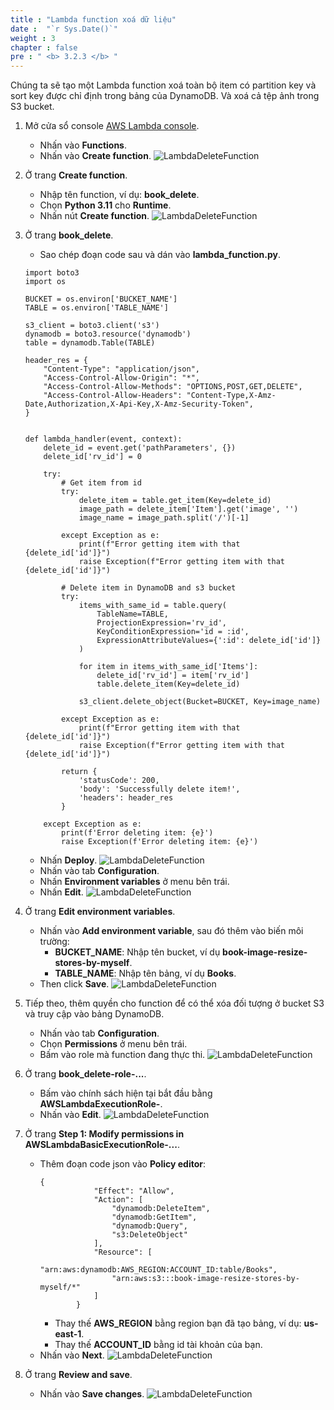 ```yaml
---
title : "Lambda function xoá dữ liệu"
date :  "`r Sys.Date()`" 
weight : 3
chapter : false
pre : " <b> 3.2.3 </b> "
---
```

Chúng ta sẽ tạo một Lambda function xoá toàn bộ item có partition key và sort key được chỉ định trong bảng của DynamoDB. Và xoá cả tệp ảnh trong S3 bucket.

1. Mở cửa sổ console [AWS Lambda console](https://ap-southeast-2.console.aws.amazon.com/lambda/home?region=ap-southeast-2#/functions).
    - Nhấn vào **Functions**.
    - Nhấn vào **Create function**.
![LambdaDeleteFunction](/000079-Book-store-Book-store-front-end-code-calling-API-Gateway/images/temp/1/33.png?width=90pc)

2. Ở trang **Create function**.
    - Nhập tên function, ví dụ: **book_delete**.
    - Chọn **Python 3.11** cho **Runtime**.
    - Nhấn nút **Create function**.
![LambdaDeleteFunction](/000079-Book-store-Book-store-front-end-code-calling-API-Gateway/images/temp/1/42.png?width=90pc)

3. Ở trang **book_delete**.
    - Sao chép đoạn code sau và dán vào **lambda_function.py**.
    ```
    import boto3
    import os

    BUCKET = os.environ['BUCKET_NAME']
    TABLE = os.environ['TABLE_NAME']

    s3_client = boto3.client('s3')
    dynamodb = boto3.resource('dynamodb')
    table = dynamodb.Table(TABLE)

    header_res = {
        "Content-Type": "application/json",
        "Access-Control-Allow-Origin": "*",
        "Access-Control-Allow-Methods": "OPTIONS,POST,GET,DELETE",
        "Access-Control-Allow-Headers": "Content-Type,X-Amz-Date,Authorization,X-Api-Key,X-Amz-Security-Token",
    }


    def lambda_handler(event, context):
        delete_id = event.get('pathParameters', {})
        delete_id['rv_id'] = 0

        try:
            # Get item from id
            try:
                delete_item = table.get_item(Key=delete_id)
                image_path = delete_item['Item'].get('image', '')
                image_name = image_path.split('/')[-1]

            except Exception as e:
                print(f"Error getting item with that {delete_id['id']}")
                raise Exception(f"Error getting item with that {delete_id['id']}")

            # Delete item in DynamoDB and s3 bucket
            try:
                items_with_same_id = table.query(
                    TableName=TABLE,
                    ProjectionExpression='rv_id',
                    KeyConditionExpression='id = :id',
                    ExpressionAttributeValues={':id': delete_id['id']}
                )

                for item in items_with_same_id['Items']:
                    delete_id['rv_id'] = item['rv_id']
                    table.delete_item(Key=delete_id)

                s3_client.delete_object(Bucket=BUCKET, Key=image_name)

            except Exception as e:
                print(f"Error getting item with that {delete_id['id']}")
                raise Exception(f"Error getting item with that {delete_id['id']}")

            return {
                'statusCode': 200,
                'body': 'Successfully delete item!',
                'headers': header_res
            }

        except Exception as e:
            print(f'Error deleting item: {e}')
            raise Exception(f'Error deleting item: {e}')
    ```
    - Nhấn **Deploy**.
  ![LambdaDeleteFunction](/000079-Book-store-Book-store-front-end-code-calling-API-Gateway/images/temp/1/43.png?width=90pc)
    - Nhấn vào tab **Configuration**.
    - Nhấn **Environment variables** ở menu bên trái.
    - Nhấn **Edit**.
  ![LambdaDeleteFunction](/000079-Book-store-Book-store-front-end-code-calling-API-Gateway/images/temp/1/44.png?width=90pc)

4. Ở trang **Edit environment variables**.
    - Nhấn vào **Add environment variable**, sau đó thêm vào biến môi trường:
      - **BUCKET_NAME**: Nhập tên bucket, ví dụ **book-image-resize-stores-by-myself**.
      - **TABLE_NAME**: Nhập tên bảng, ví dụ **Books**.
    - Then click **Save**.
![LambdaDeleteFunction](/000079-Book-store-Book-store-front-end-code-calling-API-Gateway/images/temp/1/45.png?width=90pc)

5. Tiếp theo, thêm quyền cho function để có thể xóa đối tượng ở bucket S3 và truy cập vào bảng DynamoDB.
    - Nhấn vào tab **Configuration**.
    - Chọn **Permissions** ở menu bên trái.
    - Bấm vào role mà function đang thực thi.
![LambdaDeleteFunction](/000079-Book-store-Book-store-front-end-code-calling-API-Gateway/images/temp/1/46.png?width=90pc)

6. Ở trang **book_delete-role-...**.
    - Bấm vào chính sách hiện tại bắt đầu bằng **AWSLambdaExecutionRole-**.
    - Nhấn vào **Edit**.
![LambdaDeleteFunction](/000079-Book-store-Book-store-front-end-code-calling-API-Gateway/images/temp/1/47.png?width=90pc)

7. Ở trang **Step 1: Modify permissions in AWSLambdaBasicExecutionRole-...**.
    - Thêm đoạn code json vào **Policy editor**:
      ```
      {
                  "Effect": "Allow",
                  "Action": [
                      "dynamodb:DeleteItem",
                      "dynamodb:GetItem",
                      "dynamodb:Query",
                      "s3:DeleteObject"
                  ],
                  "Resource": [
                      "arn:aws:dynamodb:AWS_REGION:ACCOUNT_ID:table/Books",
                      "arn:aws:s3:::book-image-resize-stores-by-myself/*"
                  ]
              }
      ```
      - Thay thế **AWS_REGION** bằng region bạn đã tạo bảng, ví dụ: **us-east-1**.
      - Thay thế **ACCOUNT_ID** bằng id tài khoản của bạn.
    - Nhấn vào **Next**.
![LambdaDeleteFunction](/000079-Book-store-Book-store-front-end-code-calling-API-Gateway/images/temp/1/48.png?width=90pc)

8. Ở trang **Review and save**.
    - Nhấn vào **Save changes**.
![LambdaDeleteFunction](/000079-Book-store-Book-store-front-end-code-calling-API-Gateway/images/temp/1/49.png?width=90pc)
